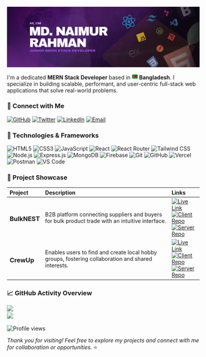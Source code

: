 <p align="center">
  <img src="https://github.com/wdNaimur/wdNaimur/blob/main/md-naimur-rahman-banner.png" alt="Naimur Rahman Banner" />
</p>

<p>
  I'm a dedicated <strong>MERN Stack Developer</strong> based in  
  <img src="https://github.com/wdNaimur/wdNaimur/blob/main/bangladesh.png" width="15" alt="Bangladesh flag" />  
  <strong>Bangladesh</strong>. I specialize in building scalable, performant, and user-centric full-stack web applications that solve real-world problems.
</p>

<h3>🔗 Connect with Me</h3>

[![GitHub](https://img.shields.io/badge/GitHub-%2312100E.svg?&style=for-the-badge&logo=github&logoColor=white)](https://github.com/wdNaimur) 
[![Twitter](https://img.shields.io/badge/Twitter-%231DA1F2.svg?&style=for-the-badge&logo=twitter&logoColor=white)](https://x.com/WdNaimur) 
[![LinkedIn](https://img.shields.io/badge/LinkedIn-%230077B5.svg?&style=for-the-badge&logo=linkedin&logoColor=white)](https://www.linkedin.com/in/wd-naimur/) 
[![Email](https://img.shields.io/badge/Email-D14836.svg?&style=for-the-badge&logo=gmail&logoColor=white)](mailto:wd.naimur@gmail.com)


<h3>🧩 Technologies & Frameworks</h3>
<p>
  <!-- Frontend -->
  <img title="HTML5" alt="HTML5" src="https://img.shields.io/badge/-HTML5-E34F26?style=flat-square&logo=html5&logoColor=white" />
  <img title="CSS3" alt="CSS3" src="https://img.shields.io/badge/-CSS3-1572B6?style=flat-square&logo=css3&logoColor=white" />
  <img title="JavaScript" alt="JavaScript" src="https://img.shields.io/badge/-JavaScript-F7DF1E?style=flat-square&logo=javascript&logoColor=black" />
  <img title="React" alt="React" src="https://img.shields.io/badge/-React-61DAFB?style=flat-square&logo=react&logoColor=black" />
  <img title="React Router" alt="React Router" src="https://img.shields.io/badge/-React_Router-CA4245?style=flat-square&logo=react-router&logoColor=white" />
  <img title="Tailwind CSS" alt="Tailwind CSS" src="https://img.shields.io/badge/-TailwindCSS-38B2AC?style=flat-square&logo=tailwind-css&logoColor=white" />

  <!-- Backend -->
  <img title="Node.js" alt="Node.js" src="https://img.shields.io/badge/-Node.js-339933?style=flat-square&logo=node.js&logoColor=white" />
  <img title="Express.js" alt="Express.js" src="https://img.shields.io/badge/-Express.js-404d59?style=flat-square&logo=express&logoColor=white" />

  <!-- Database & Authentication -->
  <img title="MongoDB" alt="MongoDB" src="https://img.shields.io/badge/-MongoDB-4EA94B?style=flat-square&logo=mongodb&logoColor=white" />
  <img title="Firebase" alt="Firebase" src="https://img.shields.io/badge/-Firebase-FFCA28?style=flat-square&logo=firebase&logoColor=black" />

  <!-- Tools & Deployment -->
  <img title="Git" alt="Git" src="https://img.shields.io/badge/-Git-F05032?style=flat-square&logo=git&logoColor=white" />
  <img title="GitHub" alt="GitHub" src="https://img.shields.io/badge/-GitHub-181717?style=flat-square&logo=github&logoColor=white" />
  <img title="Vercel" alt="Vercel" src="https://img.shields.io/badge/-Vercel-000000?style=flat-square&logo=vercel&logoColor=white" />
  <img title="Postman" alt="Postman" src="https://img.shields.io/badge/-Postman-FF6C37?style=flat-square&logo=postman&logoColor=white" />
  <img title="Visual Studio Code" alt="VS Code" src="https://img.shields.io/badge/-VS_Code-007ACC?style=flat-square&logo=visual-studio-code&logoColor=white" />
</p>

<!-- Project Showcase -->
<h3>💼 Project Showcase</h3>
<table>
  <thead align="left">
    <tr>
      <th>Project</th>
      <th>Description</th>
      <th>Links</th>
    </tr>
  </thead>
  <tbody>
    <tr>
      <td><h3>BulkNEST</h3></td>
      <td>B2B platform connecting suppliers and buyers for bulk product trade with an intuitive interface.</td>
      <td>
        <a href="https://bulknest.web.app/">
          <img src="https://img.shields.io/badge/Live%20Link-8A2BE2" alt="Live Link" />
        </a><br/>
        <a href="https://github.com/wdNaimur/bulknest-client">
          <img src="https://img.shields.io/badge/Client_Repo-GitHub-blue?style=flat-square&logo=github&logoColor=white" alt="Client Repo" />
        </a><br/>
        <a href="https://github.com/wdNaimur/bulknest-server">
          <img src="https://img.shields.io/badge/Server_Repo-GitHub-blue?style=flat-square&logo=github&logoColor=white" alt="Server Repo" />
        </a>
      </td>
    </tr>
    <tr>
        <td><h3>CrewUp</h3></td>
      <td>Enables users to find and create local hobby groups, fostering collaboration and shared interests.</td>
      <td>
        <a href="https://crewup.web.app/">
         <img src="https://img.shields.io/badge/Live%20Link-8A2BE2" alt="Live Link" />
        </a><br/>
        <a href="https://github.com/wdNaimur/crewup-client">
          <img src="https://img.shields.io/badge/Client_Repo-GitHub-blue?style=flat-square&logo=github&logoColor=white" alt="Client Repo" />
        </a><br/>
        <a href="https://github.com/wdNaimur/crewup-server">
          <img src="https://img.shields.io/badge/Server_Repo-GitHub-blue?style=flat-square&logo=github&logoColor=white" alt="Server Repo" />
        </a>
      </td>
    </tr>
  </tbody>
</table>


<h3>📈 GitHub Activity Overview</h3>

![](https://github-readme-stats.vercel.app/api/top-langs/?username=wdNaimur&theme=dracula&hide_border=true&include_all_commits=true&count_private=true&layout=compact)<br/>
![](https://nirzak-streak-stats.vercel.app/?user=wdNaimur&theme=dracula&hide_border=true)

![Profile views](https://komarev.com/ghpvc/?username=wdNaimur&color=a855f7)

_Thank you for visiting! Feel free to explore my projects and connect with me for collaboration or opportunities._ ⭐
